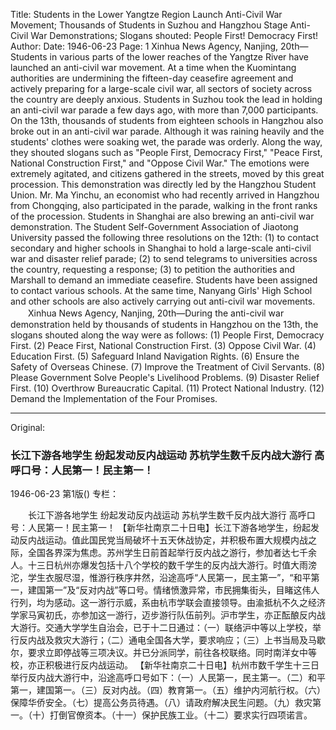 Title: Students in the Lower Yangtze Region Launch Anti-Civil War Movement; Thousands of Students in Suzhou and Hangzhou Stage Anti-Civil War Demonstrations; Slogans shouted: People First! Democracy First!
Author:
Date: 1946-06-23
Page: 1
Xinhua News Agency, Nanjing, 20th—Students in various parts of the lower reaches of the Yangtze River have launched an anti-civil war movement. At a time when the Kuomintang authorities are undermining the fifteen-day ceasefire agreement and actively preparing for a large-scale civil war, all sectors of society across the country are deeply anxious. Students in Suzhou took the lead in holding an anti-civil war parade a few days ago, with more than 7,000 participants. On the 13th, thousands of students from eighteen schools in Hangzhou also broke out in an anti-civil war parade. Although it was raining heavily and the students' clothes were soaking wet, the parade was orderly. Along the way, they shouted slogans such as "People First, Democracy First," "Peace First, National Construction First," and "Oppose Civil War." The emotions were extremely agitated, and citizens gathered in the streets, moved by this great procession. This demonstration was directly led by the Hangzhou Student Union. Mr. Ma Yinchu, an economist who had recently arrived in Hangzhou from Chongqing, also participated in the parade, walking in the front ranks of the procession. Students in Shanghai are also brewing an anti-civil war demonstration. The Student Self-Government Association of Jiaotong University passed the following three resolutions on the 12th: (1) to contact secondary and higher schools in Shanghai to hold a large-scale anti-civil war and disaster relief parade; (2) to send telegrams to universities across the country, requesting a response; (3) to petition the authorities and Marshall to demand an immediate ceasefire. Students have been assigned to contact various schools. At the same time, Nanyang Girls' High School and other schools are also actively carrying out anti-civil war movements.
　　Xinhua News Agency, Nanjing, 20th—During the anti-civil war demonstration held by thousands of students in Hangzhou on the 13th, the slogans shouted along the way were as follows: (1) People First, Democracy First. (2) Peace First, National Construction First. (3) Oppose Civil War. (4) Education First. (5) Safeguard Inland Navigation Rights. (6) Ensure the Safety of Overseas Chinese. (7) Improve the Treatment of Civil Servants. (8) Please Government Solve People's Livelihood Problems. (9) Disaster Relief First. (10) Overthrow Bureaucratic Capital. (11) Protect National Industry. (12) Demand the Implementation of the Four Promises.



<hr /> 

Original: 


### 长江下游各地学生  纷起发动反内战运动  苏杭学生数千反内战大游行  高呼口号：人民第一！民主第一！

1946-06-23
第1版()
专栏：

　　长江下游各地学生
    纷起发动反内战运动
    苏杭学生数千反内战大游行
    高呼口号：人民第一！民主第一！
    【新华社南京二十日电】长江下游各地学生，纷起发动反内战运动。值此国民党当局破坏十五天休战协定，并积极布置大规模内战之际，全国各界深为焦虑。苏州学生日前首起举行反内战之游行，参加者达七千余人。十三日杭州亦爆发包括十八个学校的数千学生的反内战大游行。时值大雨滂沱，学生衣服尽湿，惟游行秩序井然，沿途高呼“人民第一，民主第一”，“和平第一，建国第一”及“反对内战”等口号。情绪愤激异常，市民拥集街头，目睹这伟人行列，均为感动。这一游行示威，系由杭市学联会直接领导。由渝抵杭不久之经济学家马寅初氏，亦参加这一游行，迈步游行队伍前列。沪市学生，亦正酝酿反内战大游行。交通大学学生自治会，已于十二日通过：（一）联络沪中等以上学校，举行反内战及救灾大游行；（二）通电全国各大学，要求响应；（三）上书当局及马歇尔，要求立即停战等三项决议。并已分派同学，前往各校联络。同时南洋女中等校，亦正积极进行反内战运动。
    【新华社南京二十日电】杭州市数千学生十三日举行反内战大游行中，沿途高呼口号如下：（一）人民第一，民主第一。（二）和平第一，建国第一。（三）反对内战。（四）教育第一。（五）维护内河航行权。（六）保障华侨安全。（七）提高公务员待遇。（八）请政府解决民生问题。（九）救灾第一。（十）打倒官僚资本。（十一）保护民族工业。（十二）要求实行四项诺言。
